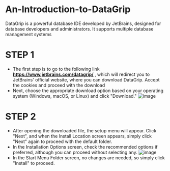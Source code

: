 # An-Introduction-to-DataGrip
DataGrip is a powerful database IDE developed by JetBrains, designed for database developers and administrators. It supports multiple database management systems

# STEP 1
- The first step is to go to the following link **https://www.jetbrains.com/datagrip/** , which will redirect you to JetBrains' official website, where you can download DataGrip. Accept the cookies and proceed with the download
- Next, choose the appropriate download option based on your operating system (Windows, macOS, or Linux) and click "Download."
![image](https://github.com/user-attachments/assets/8ccdd232-e62e-48c6-ad6c-1291656ae0d2)

# STEP 2
- After opening the downloaded file, the setup menu will appear. Click "Next", and when the Install Location screen appears, simply click "Next" again to proceed with the default folder.
- In the Installation Options screen, check the recommended options if preferred, although you can proceed without selecting any.
![image](https://github.com/user-attachments/assets/7d43d689-0acb-457b-89cf-a7afb8e0d1b1)
- In the Start Menu Folder screen, no changes are needed, so simply click "Install" to proceed.
